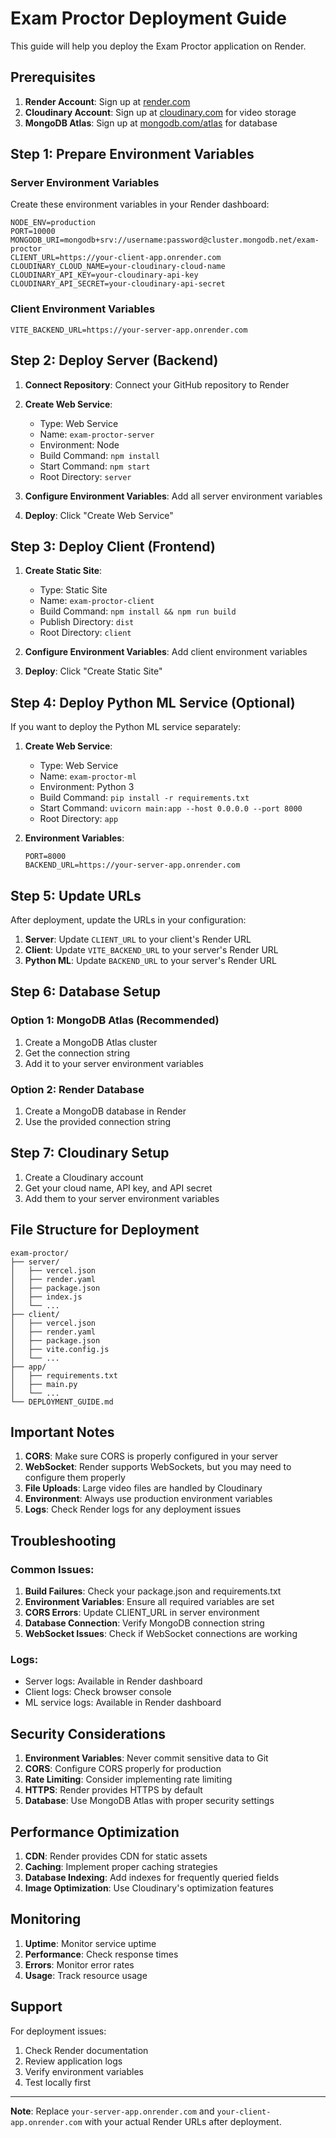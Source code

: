 # Exam Proctor Deployment Guide

This guide will help you deploy the Exam Proctor application on Render.

## Prerequisites

1. **Render Account**: Sign up at [render.com](https://render.com)
2. **Cloudinary Account**: Sign up at [cloudinary.com](https://cloudinary.com) for video storage
3. **MongoDB Atlas**: Sign up at [mongodb.com/atlas](https://mongodb.com/atlas) for database

## Step 1: Prepare Environment Variables

### Server Environment Variables
Create these environment variables in your Render dashboard:

```
NODE_ENV=production
PORT=10000
MONGODB_URI=mongodb+srv://username:password@cluster.mongodb.net/exam-proctor
CLIENT_URL=https://your-client-app.onrender.com
CLOUDINARY_CLOUD_NAME=your-cloudinary-cloud-name
CLOUDINARY_API_KEY=your-cloudinary-api-key
CLOUDINARY_API_SECRET=your-cloudinary-api-secret
```

### Client Environment Variables
```
VITE_BACKEND_URL=https://your-server-app.onrender.com
```

## Step 2: Deploy Server (Backend)

1. **Connect Repository**: Connect your GitHub repository to Render
2. **Create Web Service**: 
   - Type: Web Service
   - Name: `exam-proctor-server`
   - Environment: Node
   - Build Command: `npm install`
   - Start Command: `npm start`
   - Root Directory: `server`

3. **Configure Environment Variables**: Add all server environment variables
4. **Deploy**: Click "Create Web Service"

## Step 3: Deploy Client (Frontend)

1. **Create Static Site**:
   - Type: Static Site
   - Name: `exam-proctor-client`
   - Build Command: `npm install && npm run build`
   - Publish Directory: `dist`
   - Root Directory: `client`

2. **Configure Environment Variables**: Add client environment variables
3. **Deploy**: Click "Create Static Site"

## Step 4: Deploy Python ML Service (Optional)

If you want to deploy the Python ML service separately:

1. **Create Web Service**:
   - Type: Web Service
   - Name: `exam-proctor-ml`
   - Environment: Python 3
   - Build Command: `pip install -r requirements.txt`
   - Start Command: `uvicorn main:app --host 0.0.0.0 --port 8000`
   - Root Directory: `app`

2. **Environment Variables**:
   ```
   PORT=8000
   BACKEND_URL=https://your-server-app.onrender.com
   ```

## Step 5: Update URLs

After deployment, update the URLs in your configuration:

1. **Server**: Update `CLIENT_URL` to your client's Render URL
2. **Client**: Update `VITE_BACKEND_URL` to your server's Render URL
3. **Python ML**: Update `BACKEND_URL` to your server's Render URL

## Step 6: Database Setup

### Option 1: MongoDB Atlas (Recommended)
1. Create a MongoDB Atlas cluster
2. Get the connection string
3. Add it to your server environment variables

### Option 2: Render Database
1. Create a MongoDB database in Render
2. Use the provided connection string

## Step 7: Cloudinary Setup

1. Create a Cloudinary account
2. Get your cloud name, API key, and API secret
3. Add them to your server environment variables

## File Structure for Deployment

```
exam-proctor/
├── server/
│   ├── vercel.json
│   ├── render.yaml
│   ├── package.json
│   ├── index.js
│   └── ...
├── client/
│   ├── vercel.json
│   ├── render.yaml
│   ├── package.json
│   ├── vite.config.js
│   └── ...
├── app/
│   ├── requirements.txt
│   ├── main.py
│   └── ...
└── DEPLOYMENT_GUIDE.md
```

## Important Notes

1. **CORS**: Make sure CORS is properly configured in your server
2. **WebSocket**: Render supports WebSockets, but you may need to configure them properly
3. **File Uploads**: Large video files are handled by Cloudinary
4. **Environment**: Always use production environment variables
5. **Logs**: Check Render logs for any deployment issues

## Troubleshooting

### Common Issues:

1. **Build Failures**: Check your package.json and requirements.txt
2. **Environment Variables**: Ensure all required variables are set
3. **CORS Errors**: Update CLIENT_URL in server environment
4. **Database Connection**: Verify MongoDB connection string
5. **WebSocket Issues**: Check if WebSocket connections are working

### Logs:
- Server logs: Available in Render dashboard
- Client logs: Check browser console
- ML service logs: Available in Render dashboard

## Security Considerations

1. **Environment Variables**: Never commit sensitive data to Git
2. **CORS**: Configure CORS properly for production
3. **Rate Limiting**: Consider implementing rate limiting
4. **HTTPS**: Render provides HTTPS by default
5. **Database**: Use MongoDB Atlas with proper security settings

## Performance Optimization

1. **CDN**: Render provides CDN for static assets
2. **Caching**: Implement proper caching strategies
3. **Database Indexing**: Add indexes for frequently queried fields
4. **Image Optimization**: Use Cloudinary's optimization features

## Monitoring

1. **Uptime**: Monitor service uptime
2. **Performance**: Check response times
3. **Errors**: Monitor error rates
4. **Usage**: Track resource usage

## Support

For deployment issues:
1. Check Render documentation
2. Review application logs
3. Verify environment variables
4. Test locally first

---

**Note**: Replace `your-server-app.onrender.com` and `your-client-app.onrender.com` with your actual Render URLs after deployment.
